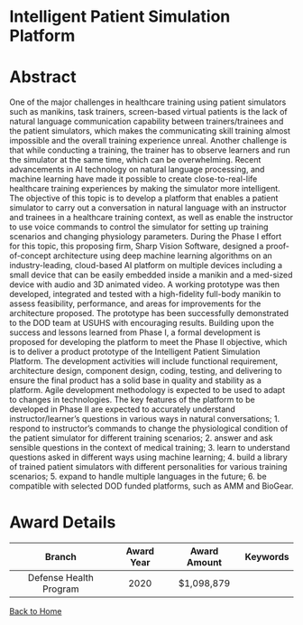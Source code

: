 
Intelligent Patient Simulation Platform
=======================================

# Abstract


One of the major challenges in healthcare training using patient simulators such as manikins, task trainers, screen-based virtual patients is the lack of natural language communication capability between trainers/trainees and the patient simulators, which makes the communicating skill training almost impossible and the overall training experience unreal. Another challenge is that while conducting a training, the trainer has to observe learners and run the simulator at the same time, which can be overwhelming. Recent advancements in AI technology on natural language processing, and machine learning have made it possible to create close-to-real-life healthcare training experiences by making the simulator more intelligent. The objective of this topic is to develop a platform that enables a patient simulator to carry out a conversation in natural language with an instructor and trainees in a healthcare training context, as well as enable the instructor to use voice commands to control the simulator for setting up training scenarios and changing physiology parameters. During the Phase I effort for this topic, this proposing firm, Sharp Vision Software, designed a proof-of-concept architecture using deep machine learning algorithms on an industry-leading, cloud-based AI platform on multiple devices including a small device that can be easily embedded inside a manikin and a med-sized device with audio and 3D animated video. A working prototype was then developed, integrated and tested with a high-fidelity full-body manikin to assess feasibility, performance, and areas for improvements for the architecture proposed. The prototype has been successfully demonstrated to the DOD team at USUHS with encouraging results. Building upon the success and lessons learned from Phase I, a formal development is proposed for developing the platform to meet the Phase II objective, which is to deliver a product prototype of the Intelligent Patient Simulation Platform. The development activities will include functional requirement, architecture design, component design, coding, testing, and delivering to ensure the final product has a solid base in quality and stability as a platform. Agile development methodology is expected to be used to adapt to changes in technologies. The key features of the platform to be developed in Phase II are expected to accurately understand instructor/learner’s questions in various ways in natural conversations; 1. respond to instructor’s commands to change the physiological condition of the patient simulator for different training scenarios; 2. answer and ask sensible questions in the context of medical training; 3. learn to understand questions asked in different ways using machine learning; 4. build a library of trained patient simulators with different personalities for various training scenarios; 5. expand to handle multiple languages in the future; 6. be compatible with selected DOD funded platforms, such as AMM and BioGear.  

# Award Details

|Branch|Award Year|Award Amount|Keywords|
| :---: | :---: | :---: | :---: |
|Defense Health Program|2020|$1,098,879||
  
  


[Back to Home](https://github.com/chrischow/dod_sbir_awards#1821)